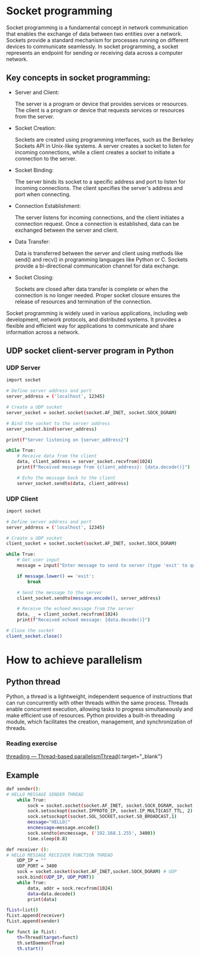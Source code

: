 
# Socket programming
Socket programming is a fundamental concept in network communication that enables the exchange of data between two entities over a network. Sockets provide a standard mechanism for processes running on different devices to communicate seamlessly. In socket programming, a socket represents an endpoint for sending or receiving data across a computer network.

## Key concepts in socket programming:

* Server and Client:

    The server is a program or device that provides services or resources.
    The client is a program or device that requests services or resources from the server.

* Socket Creation:

    Sockets are created using programming interfaces, such as the Berkeley Sockets API in Unix-like systems.
    A server creates a socket to listen for incoming connections, while a client creates a socket to initiate a connection to the server.

* Socket Binding:

    The server binds its socket to a specific address and port to listen for incoming connections.
    The client specifies the server's address and port when connecting.

* Connection Establishment:

    The server listens for incoming connections, and the client initiates a connection request.
    Once a connection is established, data can be exchanged between the server and client.

* Data Transfer:

    Data is transferred between the server and client using methods like send() and recv() in programming languages like Python or C.
    Sockets provide a bi-directional communication channel for data exchange.

* Socket Closing:

    Sockets are closed after data transfer is complete or when the connection is no longer needed.
    Proper socket closure ensures the release of resources and termination of the connection.

Socket programming is widely used in various applications, including web development, network protocols, and distributed systems. It provides a flexible and efficient way for applications to communicate and share information across a network.

## UDP socket client-server program in Python
### UDP Server

``` bash   
import socket

# Define server address and port
server_address = ('localhost', 12345)

# Create a UDP socket
server_socket = socket.socket(socket.AF_INET, socket.SOCK_DGRAM)

# Bind the socket to the server address
server_socket.bind(server_address)

print(f"Server listening on {server_address}")

while True:
    # Receive data from the client
    data, client_address = server_socket.recvfrom(1024)
    print(f"Received message from {client_address}: {data.decode()}")

    # Echo the message back to the client
    server_socket.sendto(data, client_address)
```

### UDP Client
``` bash
import socket

# Define server address and port
server_address = ('localhost', 12345)

# Create a UDP socket
client_socket = socket.socket(socket.AF_INET, socket.SOCK_DGRAM)

while True:
    # Get user input
    message = input("Enter message to send to server (type 'exit' to quit): ")

    if message.lower() == 'exit':
        break

    # Send the message to the server
    client_socket.sendto(message.encode(), server_address)

    # Receive the echoed message from the server
    data, _ = client_socket.recvfrom(1024)
    print(f"Received echoed message: {data.decode()}")

# Close the socket
client_socket.close()
```



# How to achieve parallelism



## Python thread
Python, a thread is a lightweight, independent sequence of instructions that can run concurrently with other threads within the same process. Threads enable concurrent execution, allowing tasks to progress simultaneously and make efficient use of resources. Python provides a built-in threading module, which facilitates the creation, management, and synchronization of threads.

### Reading exercise

[threading — Thread-based parallelismThread](https://docs.python.org/3/library/threading.html){:target="_blank"}

## Example
``` bash
def sender():
# HELLO MESSAGE SENDER THREAD
    while True:
        sock = socket.socket(socket.AF_INET, socket.SOCK_DGRAM, socket.IPPROTO_UDP)
        sock.setsockopt(socket.IPPROTO_IP, socket.IP_MULTICAST_TTL, 2)
        sock.setsockopt(socket.SOL_SOCKET,socket.SO_BROADCAST,1)
        message="HELLO|"
        encmessage=message.encode()
        sock.sendto(encmessage, ('192.168.1.255', 3400))
        time.sleep(0.8)

def receiver ():
# HELLO MESSAGE RECEIVER FUNCTION THREAD
    UDP_IP = ""
    UDP_PORT = 3400
    sock = socket.socket(socket.AF_INET,socket.SOCK_DGRAM) # UDP
    sock.bind((UDP_IP, UDP_PORT))
    while True:
        data, addr = sock.recvfrom(1024) 
        data=data.decode()
        print(data)

fList=list()
fList.append(receiver)
fList.append(sender)

for funct in fList:
    th=Thread(target=funct)
    th.setDaemon(True)
    th.start()
```